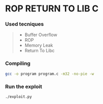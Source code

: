 # ROP RETURN TO LIB C

### Used tecniques

> - Buffer Overflow
> - ROP
> - Memory Leak
> - Return To Libc

### Compiling

```bash
gcc -o program program.c -m32 -no-pie -w
```

### Run the exploit

```bash
./exploit.py
```
